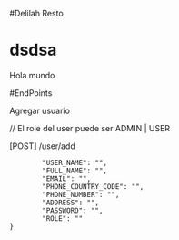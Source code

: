 #Delilah Resto

<h1>dsdsa</h1>
<p>Hola mundo </p>


#EndPoints
<p>Agregar usuario</p>
<p>// El role del user puede ser ADMIN | USER </p>

[POST] /user/add

```{
        "USER_NAME": "",
        "FULL_NAME": "",
        "EMAIL": "",
        "PHONE_COUNTRY_CODE": "",
        "PHONE_NUMBER": "",
        "ADDRESS": "",
        "PASSWORD": "",
        "ROLE": "" 
}